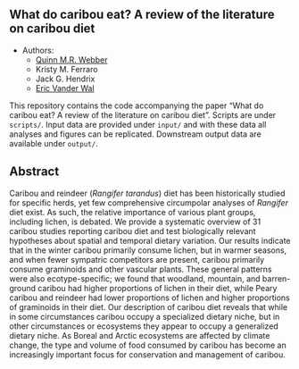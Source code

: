 

## What do caribou eat? A review of the literature on caribou diet


  - Authors:
      - [Quinn M.R. Webber](https://qwebber.weebly.com/)
      - Kristy M. Ferraro
      - Jack G. Hendrix
      - [Eric Vander Wal](https://weel.gitlab.io/)

This repository contains the code accompanying the paper “What do caribou eat? A review of the literature on caribou diet”. 
Scripts are under `scripts/`.  Input data are provided under `input/` and with these data all analyses and figures can be replicated. Downstream output data are available under `output/`.

## Abstract

Caribou and reindeer (*Rangifer tarandus*) diet has been historically studied for specific herds, yet few comprehensive circumpolar analyses of *Rangifer* diet exist. As such, the relative importance of various plant groups, including lichen, is debated. We provide a systematic overview of 31 caribou studies reporting caribou diet and test biologically relevant hypotheses about spatial and temporal dietary variation. Our results indicate that in the winter caribou primarily consume lichen, but in warmer seasons, and when fewer sympatric competitors are present, caribou primarily consume graminoids and other vascular plants. These general patterns were also ecotype-specific; we found that woodland, mountain, and barren-ground caribou had higher proportions of lichen in their diet, while Peary caribou and reindeer had lower proportions of lichen and higher proportions of graminoids in their diet. Our description of caribou diet reveals that while in some circumstances caribou occupy a specialized dietary niche, but in other circumstances or ecosystems they appear to occupy a generalized dietary niche. As Boreal and Arctic ecosystems are affected by climate change, the type and volume of food consumed by caribou has become an increasingly important focus for conservation and management of caribou.
